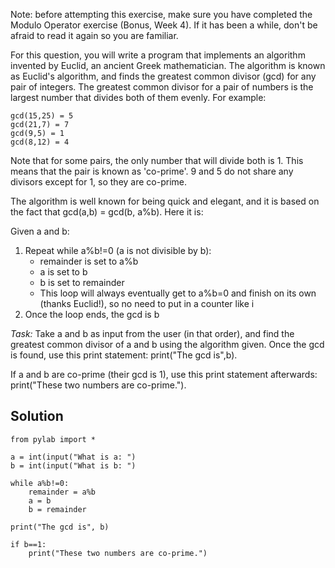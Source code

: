 Note: before attempting this exercise, make sure you have completed the Modulo Operator exercise (Bonus, Week 4). If it has been a while, don't be afraid to read it again so you are familiar. 

For this question, you will write a program that implements an algorithm invented by Euclid, an ancient Greek mathematician. The algorithm is known as Euclid's algorithm, and finds the greatest common divisor (gcd) for any pair of integers. The greatest common divisor for a pair of numbers is the largest number that divides both of them evenly. For example:

````
gcd(15,25) = 5
gcd(21,7) = 7
gcd(9,5) = 1
gcd(8,12) = 4
````

Note that for some pairs, the only number that will divide both is 1. This means that the pair is known as 'co-prime'. 9 and 5 do not share any divisors except for 1, so they are co-prime. 

The algorithm is well known for being quick and elegant, and it is based on the fact that gcd(a,b) = gcd(b, a%b). Here it is:

Given a and b:
1. Repeat while a%b!=0 (a is not divisible by b):
    - remainder is set to a%b
    - a is set to b
    - b is set to remainder
    - This loop will always eventually get to a%b=0 and finish on its own (thanks Euclid!), so no need to put in a counter like i
2. Once the loop ends, the gcd is b

*Task:* Take a and b as input from the user (in that order), and find the greatest common divisor of a and b using the algorithm given. Once the gcd is found, use this print statement: print("The gcd is",b). 

If a and b are co-prime (their gcd is 1), use this print statement afterwards: print("These two numbers are co-prime."). 


## Solution

````
from pylab import *

a = int(input("What is a: ")
b = int(input("What is b: ")

while a%b!=0:
    remainder = a%b
    a = b
    b = remainder

print("The gcd is", b)

if b==1:
    print("These two numbers are co-prime.")
````

